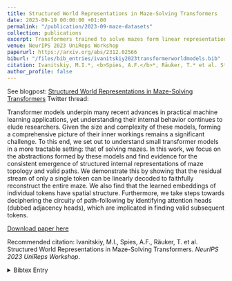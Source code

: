 ```yaml
---
title: Structured World Representations in Maze-Solving Transformers
date: 2023-09-19 00:00:00 +01:00
permalink: "/publication/2023-09-maze-datasets"
collection: publications
excerpt: Transformers trained to solve mazes form linear representations of maze structure, and acquire interpretable attention heads which facilitate path-following.
venue: NeurIPS 2023 UniReps Workshop
paperurl: https://arxiv.org/abs/2312.02566
biburl: "/files/bib_entries/ivanitskiy2023transformerworldmodels.bib"
citation: Ivanitskiy, M.I.*, <b>Spies, A.F.</b>*, Räuker, T.* et al. Structured World Representations in Maze-Solving Transformers. <i>NeurIPS 2023 UniReps Workshop</i>.
author_profile: false
---
```


See blogpost: [Structured World Representations in Maze-Solving Transformers](https://unsearch.org/research/01_maze_transformer_world_representations/)
Twitter thread: 

Transformer models underpin many recent advances in practical machine learning applications, yet understanding their internal behavior continues to elude researchers. Given the size and complexity of these models, forming a comprehensive picture of their inner workings remains a significant challenge. To this end, we set out to understand small transformer models in a more tractable setting: that of solving mazes. In this work, we focus on the abstractions formed by these models and find evidence for the consistent emergence of structured internal representations of maze topology and valid paths. We demonstrate this by showing that the residual stream of only a single token can be linearly decoded to faithfully reconstruct the entire maze. We also find that the learned embeddings of individual tokens have spatial structure. Furthermore, we take steps towards deciphering the circuity of path-following by identifying attention heads (dubbed adjacency heads), which are implicated in finding valid subsequent tokens.

[Download paper here](https://arxiv.org/abs/2312.02566)

Recommended citation: Ivanitskiy, M.I., Spies, A.F., Räuker, T. et al. Structured World Representations in Maze-Solving Transformers. <i>NeurIPS 2023 UniReps Workshop</i>.

<details closed>
<summary>Bibtex Entry</summary>
<code>
<pre>
@article{ivanitskiy2023transformerworldmodels,
	doi = {10.48550/arXiv.2312.02566},
	url = {http://arxiv.org/abs/2312.02566},
	year = 2023,
	month = {dec},
	publisher = {{NeurIPS UniReps Workshop}},
	author = {Ivanitskiy, M.I. and Spies, A.F. and R{\"a}uker, T and others},
	title = {Structured {{World Representations}} in {{Maze-Solving Transformers}}},
}
</pre>
</code>
</details>

